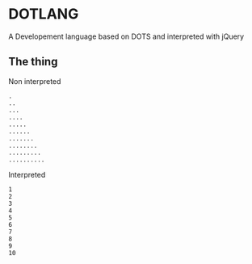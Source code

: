 DOTLANG
=======

A Developement language based on DOTS and interpreted with jQuery

## The thing 
Non interpreted
  
    .
    .. 
    ...
    ....
    .....
    ......
    .......
    ........
    .........
    ..........
    

Interpreted
  
    1
    2
    3
    4
    5
    6
    7
    8
    9
    10
